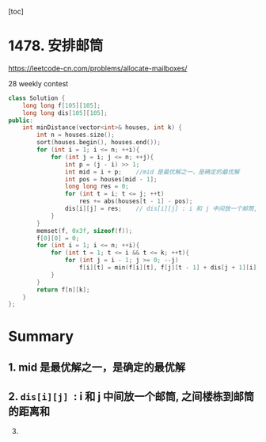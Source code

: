 [toc]

# 1478. 安排邮筒

https://leetcode-cn.com/problems/allocate-mailboxes/

28 weekly contest

```c++
class Solution {
    long long f[105][105];
    long long dis[105][105];
public:
    int minDistance(vector<int>& houses, int k) {
        int n = houses.size();
        sort(houses.begin(), houses.end());
        for (int i = 1; i <= n; ++i){
            for (int j = i; j <= n; ++j){
                int p = (j - i) >> 1;
                int mid = i + p;	//mid 是最优解之一，是确定的最优解
                int pos = houses[mid - 1];
                long long res = 0;
                for (int t = i; t <= j; ++t)
                    res += abs(houses[t - 1] - pos);  
                dis[i][j] = res;	// dis[i][j] : i 和 j 中间放一个邮筒, 之间楼栋到邮筒的距离和 
            }
        }
        memset(f, 0x3f, sizeof(f));
        f[0][0] = 0;
        for (int i = 1; i <= n; ++i){
            for (int t = 1; t <= i && t <= k; ++t){
                for (int j = i - 1; j >= 0; --j)
                    f[i][t] = min(f[i][t], f[j][t - 1] + dis[j + 1][i]);
            }
        }
        return f[n][k];
    }
};
```

# Summary

## 1. mid 是最优解之一，是确定的最优解

## 2. `dis[i][j] `: i 和 j 中间放一个邮筒, 之间楼栋到邮筒的距离和 

3. 